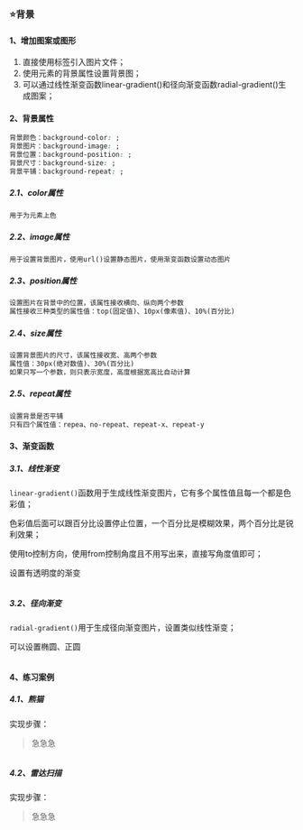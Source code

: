 ### ⭐背景

#### 1、增加图案或图形

1. 直接使用<img>标签引入图片文件；
2. 使用元素的背景属性设置背景图；
3. 可以通过线性渐变函数linear-gradient()和径向渐变函数radial-gradient()生成图案；

#### 2、背景属性

```css
背景颜色：background-color: ;
背景图片：background-image: ;
背景位置：background-position: ;
背景尺寸：background-size: ;
背景平铺：background-repeat: ;
```

##### 2.1、color属性

```css
用于为元素上色
```

##### 2.2、image属性

```html
用于设置背景图片，使用url()设置静态图片，使用渐变函数设置动态图片
```

##### 2.3、position属性

```html
设置图片在背景中的位置，该属性接收横向、纵向两个参数
属性接收三种类型的属性值：top(固定值)、10px(像素值)、10%(百分比)
```

##### 2.4、size属性

```html
设置背景图片的尺寸，该属性接收宽、高两个参数
属性值：30px(绝对数值)、30%(百分比)
如果只写一个参数，则只表示宽度，高度根据宽高比自动计算
```

##### 2.5、repeat属性

```html
设置背景是否平铺
只有四个属性值：repea、no-repeat、repeat-x、repeat-y
```

#### 3、渐变函数

##### 3.1、线性渐变

`linear-gradient()`函数用于生成线性渐变图片，它有多个属性值且每一个都是色彩值；

色彩值后面可以跟百分比设置停止位置，一个百分比是模糊效果，两个百分比是锐利效果；

使用to控制方向，使用from控制角度且不用写出来，直接写角度值即可；

设置有透明度的渐变

```css

```

##### 3.2、径向渐变

`radial-gradient()`用于生成径向渐变图片，设置类似线性渐变；

可以设置椭圆、正圆

```css

```

#### 4、练习案例

##### 4.1、熊猫

实现步骤：

> 急急急

```html

```



##### 4.2、雷达扫描

实现步骤：

> 急急急

```html

```






































